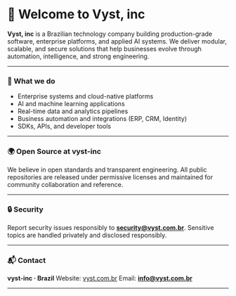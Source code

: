 
# 👋 Welcome to Vyst, inc

**Vyst, inc** is a Brazilian technology company building production-grade software, enterprise platforms, and applied AI systems.
We deliver modular, scalable, and secure solutions that help businesses evolve through automation, intelligence, and strong engineering.

---

### 🧠 What we do

* Enterprise systems and cloud-native platforms
* AI and machine learning applications
* Real-time data and analytics pipelines
* Business automation and integrations (ERP, CRM, Identity)
* SDKs, APIs, and developer tools

---

### 🌍 Open Source at vyst-inc

We believe in open standards and transparent engineering.
All public repositories are released under permissive licenses and maintained for community collaboration and reference.

---

### 🔒 Security

Report security issues responsibly to **[security@vyst.com.br](mailto:security@vyst.com.br)**.
Sensitive topics are handled privately and disclosed responsibly.

---

### 📬 Contact

**vyst-inc · Brazil**
Website: [vyst.com.br](https://vyst.com.br)
Email: **[info@vyst.com.br](mailto:info@vyst.com.br)**

---

